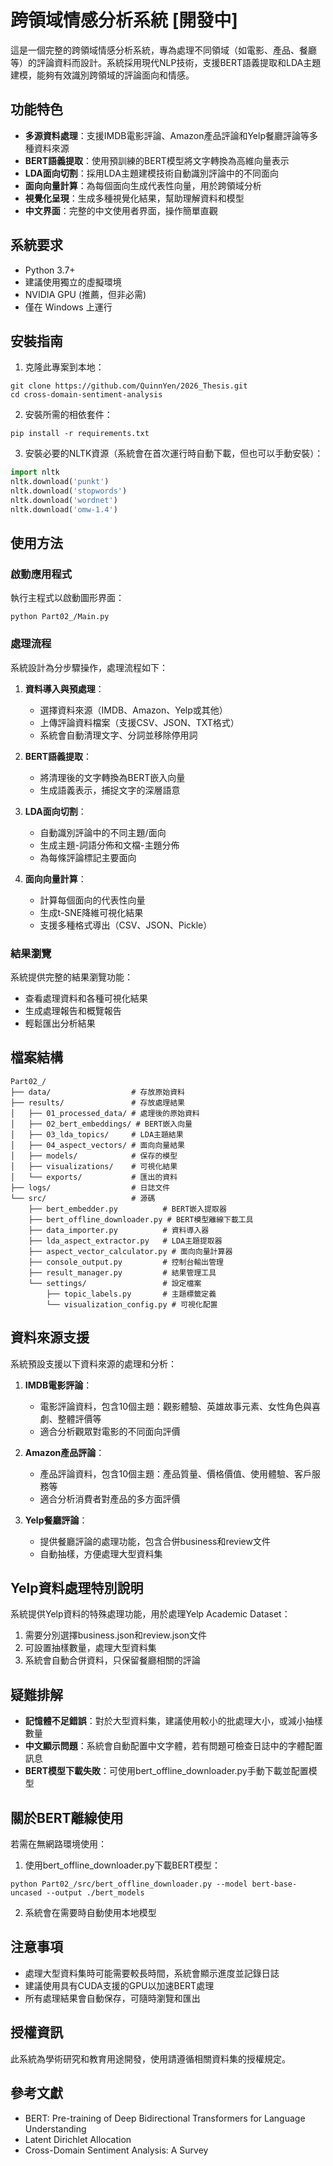 # 跨領域情感分析系統 [開發中]

這是一個完整的跨領域情感分析系統，專為處理不同領域（如電影、產品、餐廳等）的評論資料而設計。系統採用現代NLP技術，支援BERT語義提取和LDA主題建模，能夠有效識別跨領域的評論面向和情感。

## 功能特色

- **多源資料處理**：支援IMDB電影評論、Amazon產品評論和Yelp餐廳評論等多種資料來源
- **BERT語義提取**：使用預訓練的BERT模型將文字轉換為高維向量表示
- **LDA面向切割**：採用LDA主題建模技術自動識別評論中的不同面向
- **面向向量計算**：為每個面向生成代表性向量，用於跨領域分析
- **視覺化呈現**：生成多種視覺化結果，幫助理解資料和模型
- **中文界面**：完整的中文使用者界面，操作簡單直觀

## 系統要求

- Python 3.7+
- 建議使用獨立的虛擬環境
- NVIDIA GPU (推薦，但非必需)
- 僅在 Windows 上運行

## 安裝指南

1. 克隆此專案到本地：
```
git clone https://github.com/QuinnYen/2026_Thesis.git
cd cross-domain-sentiment-analysis
```

2. 安裝所需的相依套件：
```
pip install -r requirements.txt
```

3. 安裝必要的NLTK資源（系統會在首次運行時自動下載，但也可以手動安裝）：
```python
import nltk
nltk.download('punkt')
nltk.download('stopwords')
nltk.download('wordnet')
nltk.download('omw-1.4')
```

## 使用方法

### 啟動應用程式

執行主程式以啟動圖形界面：
```
python Part02_/Main.py
```

### 處理流程

系統設計為分步驟操作，處理流程如下：

1. **資料導入與預處理**：
   - 選擇資料來源（IMDB、Amazon、Yelp或其他）
   - 上傳評論資料檔案（支援CSV、JSON、TXT格式）
   - 系統會自動清理文字、分詞並移除停用詞

2. **BERT語義提取**：
   - 將清理後的文字轉換為BERT嵌入向量
   - 生成語義表示，捕捉文字的深層語意

3. **LDA面向切割**：
   - 自動識別評論中的不同主題/面向
   - 生成主題-詞語分佈和文檔-主題分佈
   - 為每條評論標記主要面向

4. **面向向量計算**：
   - 計算每個面向的代表性向量
   - 生成t-SNE降維可視化結果
   - 支援多種格式導出（CSV、JSON、Pickle）

### 結果瀏覽

系統提供完整的結果瀏覽功能：
- 查看處理資料和各種可視化結果
- 生成處理報告和概覽報告
- 輕鬆匯出分析結果

## 檔案結構

```
Part02_/
├── data/                  # 存放原始資料
├── results/               # 存放處理結果
│   ├── 01_processed_data/ # 處理後的原始資料
│   ├── 02_bert_embeddings/ # BERT嵌入向量
│   ├── 03_lda_topics/     # LDA主題結果
│   ├── 04_aspect_vectors/ # 面向向量結果
│   ├── models/            # 保存的模型
│   ├── visualizations/    # 可視化結果
│   └── exports/           # 匯出的資料
├── logs/                  # 日誌文件
└── src/                   # 源碼
    ├── bert_embedder.py          # BERT嵌入提取器
    ├── bert_offline_downloader.py # BERT模型離線下載工具
    ├── data_importer.py          # 資料導入器
    ├── lda_aspect_extractor.py   # LDA主題提取器
    ├── aspect_vector_calculator.py # 面向向量計算器
    ├── console_output.py         # 控制台輸出管理
    ├── result_manager.py         # 結果管理工具
    └── settings/                 # 設定檔案
        ├── topic_labels.py       # 主題標籤定義
        └── visualization_config.py # 可視化配置
```

## 資料來源支援

系統預設支援以下資料來源的處理和分析：

1. **IMDB電影評論**：
   - 電影評論資料，包含10個主題：觀影體驗、英雄故事元素、女性角色與喜劇、整體評價等
   - 適合分析觀眾對電影的不同面向評價

2. **Amazon產品評論**：
   - 產品評論資料，包含10個主題：產品質量、價格價值、使用體驗、客戶服務等
   - 適合分析消費者對產品的多方面評價

3. **Yelp餐廳評論**：
   - 提供餐廳評論的處理功能，包含合併business和review文件
   - 自動抽樣，方便處理大型資料集

## Yelp資料處理特別說明

系統提供Yelp資料的特殊處理功能，用於處理Yelp Academic Dataset：

1. 需要分別選擇business.json和review.json文件
2. 可設置抽樣數量，處理大型資料集
3. 系統會自動合併資料，只保留餐廳相關的評論

## 疑難排解

- **記憶體不足錯誤**：對於大型資料集，建議使用較小的批處理大小，或減小抽樣數量
- **中文顯示問題**：系統會自動配置中文字體，若有問題可檢查日誌中的字體配置訊息
- **BERT模型下載失敗**：可使用bert_offline_downloader.py手動下載並配置模型

## 關於BERT離線使用

若需在無網路環境使用：

1. 使用bert_offline_downloader.py下載BERT模型：
```
python Part02_/src/bert_offline_downloader.py --model bert-base-uncased --output ./bert_models
```

2. 系統會在需要時自動使用本地模型

## 注意事項

- 處理大型資料集時可能需要較長時間，系統會顯示進度並記錄日誌
- 建議使用具有CUDA支援的GPU以加速BERT處理
- 所有處理結果會自動保存，可隨時瀏覽和匯出

## 授權資訊

此系統為學術研究和教育用途開發，使用請遵循相關資料集的授權規定。

## 參考文獻

- BERT: Pre-training of Deep Bidirectional Transformers for Language Understanding
- Latent Dirichlet Allocation
- Cross-Domain Sentiment Analysis: A Survey
